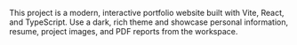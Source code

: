 <!-- Use this file to provide workspace-specific custom instructions to Copilot. For more details, visit https://code.visualstudio.com/docs/copilot/copilot-customization#_use-a-githubcopilotinstructionsmd-file -->

This project is a modern, interactive portfolio website built with Vite, React, and TypeScript. Use a dark, rich theme and showcase personal information, resume, project images, and PDF reports from the workspace.
